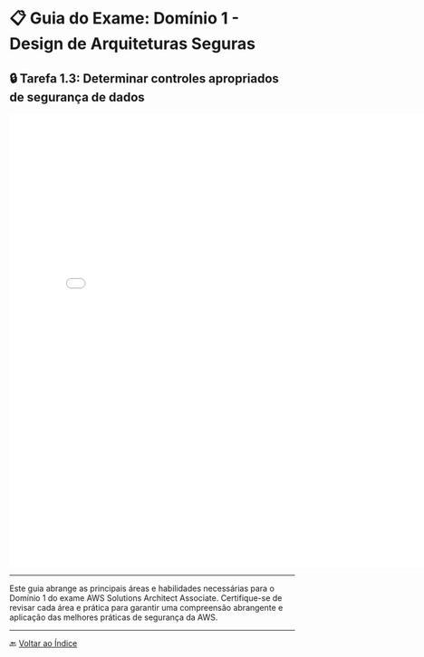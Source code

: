 # 📋 Guia do Exame: Domínio 1 - Design de Arquiteturas Seguras

## 🔒 Tarefa 1.3: Determinar controles apropriados de segurança de dados

<iframe src="./pdfs/Semana4.pdf#zoom=100" frameborder="0" width="800" height="800"></iframe>

---

Este guia abrange as principais áreas e habilidades necessárias para o Domínio 1 do exame AWS Solutions Architect Associate. Certifique-se de revisar cada área e prática para garantir uma compreensão abrangente e aplicação das melhores práticas de segurança da AWS.

---

🔙 [Voltar ao Índice](../../../index.md)
